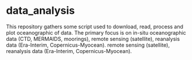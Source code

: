 # data_analysis
This repository gathers some script used to download, read, process and plot oceanographic of data. 
The primary focus is on in-situ oceanographic data (CTD, MERMAIDS, moorings), remote sensing (satellite), reanalysis data (Era-Interim, Copernicus-Myocean). 
remote sensing (satellite), reanalysis data (Era-Interim, Copernicus-Myocean).  
